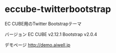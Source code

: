 eccube-twitterbootstrap
=======================

EC CUBE用のTwitter Bootstrapテーマ

バージョン
EC CUBE v2.12.1
Bootstrap v2.0.4

デモページ
http://demo.aiwell.jp
